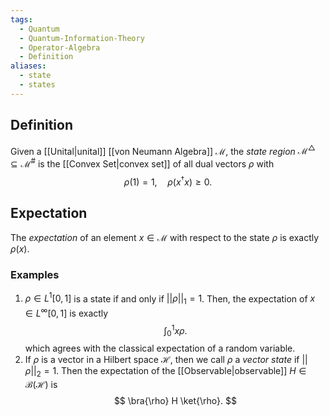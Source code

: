 ```yaml
---
tags:
  - Quantum
  - Quantum-Information-Theory
  - Operator-Algebra
  - Definition
aliases:
  - state
  - states
---
```

## Definition

Given a [[Unital|unital]] [[von Neumann Algebra]] $\mathcal{M}$, the *state region* $\mathcal{M}^{\triangle} \subseteq \mathcal{M}^{\#}$ is the [[Convex Set|convex set]] of all dual vectors $\rho$ with 
$$
\rho(1) = 1, \quad \rho(x^{\dagger}x) \geq 0.
$$

## Expectation

The *expectation* of an element $x \in \mathcal{M}$ with respect to the state $\rho$ is exactly $\rho(x)$.

### Examples
1. $\rho \in L^{1}[0,1]$ is a state if and only if $\lvert\lvert \rho \rvert\rvert_{1} = 1$. Then, the expectation of $x \in L^{\infty}[0,1]$ is exactly
$$
\int_{0}^{1} x \rho.
$$
which agrees with the classical expectation of a random variable.
2. If $\rho$ is a vector in a Hilbert space $\mathcal{H}$, then we call $\rho$ a *vector state* if $\lvert\lvert \rho \rvert\rvert_{2} = 1$. Then the expectation of the [[Observable|observable]] $H \in \mathcal{B}(\mathcal{H})$ is
$$
\bra{\rho} H \ket{\rho}.
$$